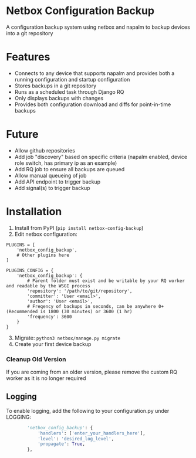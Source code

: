 # Netbox Configuration Backup

A configuration backup system using netbox and napalm to backup devices into a git repository

# Features

* Connects to any device that supports napalm and provides both a running configuration and startup configuration
* Stores backups in a git repository
* Runs as a scheduled task through Django RQ
* Only displays backups with changes
* Provides both configuration download and diffs for point-in-time backups

# Future

* Allow github repositories
* Add job "discovery" based on specific criteria (napalm enabled, device role switch, has primary ip as an example)
* Add RQ job to ensure all backups are queued
* Allow manual queueing of job
* Add API endpoint to trigger backup
* Add signal(s) to trigger backup

# Installation

1. Install from PyPI (`pip install netbox-config-backup`)
2. Edit netbox configuration:
```pyython
PLUGINS = [
    'netbox_config_backup',
    # Other plugins here
]

PLUGINS_CONFIG = {
    'netbox_config_backup': {
        # Parent folder must exist and be writable by your RQ worker and readable by the WSGI process
        'repository': '/path/to/git/repository',
        'committer': 'User <email>',
        'author': 'User <email>',
        # Freqency of backups in seconds, can be anywhere 0+ (Recommended is 1800 (30 minutes) or 3600 (1 hr)
        'frequency': 3600
    }
}
```
3. Migrate: `python3 netbox/manage.py migrate`
4. Create your first device backup

### Cleanup Old Version

If you are coming from an older version, please remove the custom RQ worker as it is no longer required

## Logging

To enable logging, add the following to your configuration.py under LOGGING:

```python
        'netbox_config_backup': {
            'handlers': ['enter_your_handlers_here'],
            'level': 'desired_log_level',
            'propagate': True,
        },
```
